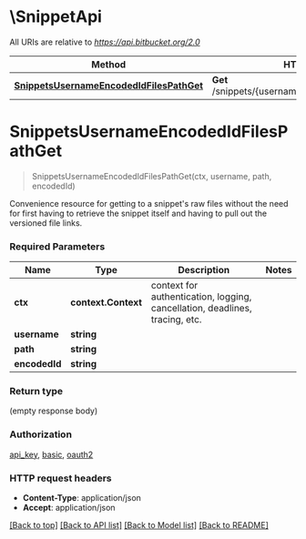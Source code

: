 # \SnippetApi

All URIs are relative to *https://api.bitbucket.org/2.0*

Method | HTTP request | Description
------------- | ------------- | -------------
[**SnippetsUsernameEncodedIdFilesPathGet**](SnippetApi.md#SnippetsUsernameEncodedIdFilesPathGet) | **Get** /snippets/{username}/{encoded_id}/files/{path} | 


# **SnippetsUsernameEncodedIdFilesPathGet**
> SnippetsUsernameEncodedIdFilesPathGet(ctx, username, path, encodedId)


Convenience resource for getting to a snippet's raw files without the need for first having to retrieve the snippet itself and having to pull out the versioned file links.

### Required Parameters

Name | Type | Description  | Notes
------------- | ------------- | ------------- | -------------
 **ctx** | **context.Context** | context for authentication, logging, cancellation, deadlines, tracing, etc.
  **username** | **string**|  | 
  **path** | **string**|  | 
  **encodedId** | **string**|  | 

### Return type

 (empty response body)

### Authorization

[api_key](../README.md#api_key), [basic](../README.md#basic), [oauth2](../README.md#oauth2)

### HTTP request headers

 - **Content-Type**: application/json
 - **Accept**: application/json

[[Back to top]](#) [[Back to API list]](../README.md#documentation-for-api-endpoints) [[Back to Model list]](../README.md#documentation-for-models) [[Back to README]](../README.md)

